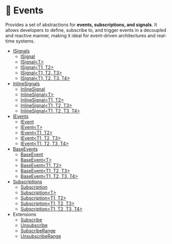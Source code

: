 # 🧩 Events

Provides a set of abstractions for **events, subscriptions, and signals**. It allows developers to define, subscribe to,
and trigger events in a decoupled and reactive manner, making it ideal for event-driven architectures and real-time
systems.

- [ISignals](ISignals.md) <!-- + -->
    - [ISignal](ISignal.md) <!-- + -->
    - [ISignal&lt;T&gt;](ISignal%601.md) <!-- + -->
    - [ISignal&lt;T1, T2&gt;](ISignal%602.md) <!-- + -->
    - [ISignal&lt;T1, T2, T3&gt;](ISignal%603.md) <!-- + -->
    - [ISignal&lt;T1, T2, T3, T4&gt;](ISignal%604.md) <!-- + -->
- [InlineSignals](InlineSignals.md) <!-- + -->
    - [InlineSignal](InlineSignal.md) <!-- + -->
    - [InlineSignal&lt;T&gt;](InlineSignal%601.md) <!-- + -->
    - [InlineSignal&lt;T1, T2&gt;](InlineSignal%602.md) <!-- + -->
    - [InlineSignal&lt;T1, T2, T3&gt;](InlineSignal%603.md) <!-- + -->
    - [InlineSignal&lt;T1, T2, T3, T4&gt;](InlineSignal%604.md) <!-- + -->
- [IEvents](IEvents.md) <!-- + -->
    - [IEvent](IEvent.md) <!-- + -->
    - [IEvent&lt;T&gt;](IEvent%601.md) <!-- + -->
    - [IEvent&lt;T1, T2&gt;](IEvent%602.md) <!-- + -->
    - [IEvent&lt;T1, T2, T3&gt;](IEvent%603.md) <!-- + -->
    - [IEvent&lt;T1, T2, T3, T4&gt;](IEvent%604.md) <!-- + -->
- [BaseEvents](BaseEvents.md) <!-- + -->
    - [BaseEvent](BaseEvent.md) <!-- + -->
    - [BaseEvent&lt;T&gt;](BaseEvent%601.md) <!-- + -->
    - [BaseEvent&lt;T1, T2&gt;](BaseEvent%602.md) <!-- + -->
    - [BaseEvent&lt;T1, T2, T3&gt;](BaseEvent%603.md) <!-- + -->
    - [BaseEvent&lt;T1, T2, T3, T4&gt;](BaseEvent%604.md) <!-- + -->
- [Subscriptions](Subscriptions.md) <!-- + -->
    - [Subscription](Subscription.md) <!-- + -->
    - [Subscription&lt;T&gt;](Subscription%601.md) <!-- + -->
    - [Subscription&lt;T1, T2&gt;](Subscription%602.md) <!-- + -->
    - [Subscription&lt;T1, T2, T3&gt;](Subscription%603.md) <!-- + -->
    - [Subscription&lt;T1, T2, T3, T4&gt;]()
- Extensions
  - [Subscribe]()
  - [Unsubscribe]()
  - [SubscribeRange]()
  - [UnsubscribeRange]()
